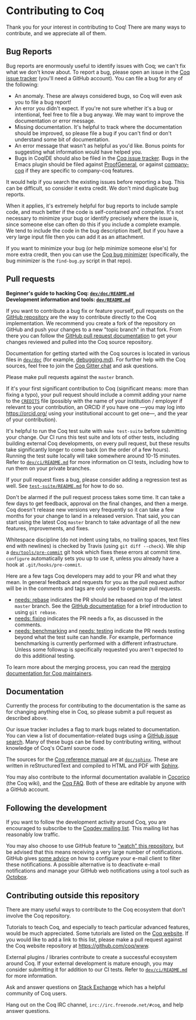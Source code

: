 # Contributing to Coq

Thank you for your interest in contributing to Coq! There are many ways to contribute, and we appreciate all of them.

## Bug Reports

Bug reports are enormously useful to identify issues with Coq; we can't fix what we don't know about. To report a bug, please open an issue in the [Coq issue tracker](https://github.com/coq/coq/issues) (you'll need a GitHub account). You can file a bug for any of the following:

- An anomaly. These are always considered bugs, so Coq will even ask you to file a bug report!
- An error you didn't expect. If you're not sure whether it's a bug or intentional, feel free to file a bug anyway. We may want to improve the documentation or error message.
- Missing documentation. It's helpful to track where the documentation should be improved, so please file a bug if you can't find or don't understand some bit of documentation.
- An error message that wasn't as helpful as you'd like. Bonus points for suggesting what information would have helped you.
- Bugs in CoqIDE should also be filed in the [Coq issue tracker](https://github.com/coq/coq/issues). Bugs in the Emacs plugin should be filed against [ProofGeneral](https://github.com/ProofGeneral/PG/issues), or against [company-coq](https://github.com/cpitclaudel/company-coq/issues) if they are specific to company-coq features.

It would help if you search the existing issues before reporting a bug. This can be difficult, so consider it extra credit. We don't mind duplicate bug reports.

When it applies, it's extremely helpful for bug reports to include sample code, and much better if the code is self-contained and complete. It's not necessary to minimize your bug or identify precisely where the issue is, since someone else can often do this if you include a complete example. We tend to include the code in the bug description itself, but if you have a very large input file then you can add it as an attachment.

If you want to minimize your bug (or help minimize someone else's) for more extra credit, then you can use the [Coq bug minimizer](https://github.com/JasonGross/coq-tools) (specifically, the bug minimizer is the `find-bug.py` script in that repo).

## Pull requests

**Beginner's guide to hacking Coq: [`dev/doc/README.md`](dev/doc/README.md)** \
**Development information and tools: [`dev/README.md`](dev/README.md)**

If you want to contribute a bug fix or feature yourself, pull requests on the [GitHub repository](https://github.com/coq/coq) are the way to contribute directly to the Coq implementation. We recommend you create a fork of the repository on GitHub and push your changes to a new "topic branch" in that fork. From there you can follow the [GitHub pull request documentation](https://help.github.com/articles/about-pull-requests/) to get your changes reviewed and pulled into the Coq source repository.

Documentation for getting started with the Coq sources is located in various
files in [`dev/doc`](dev/doc) (for example, [debugging.md](dev/doc/debugging.md)).
For further help with the Coq sources, feel free to join
the [Coq Gitter chat](https://gitter.im/coq/coq) and ask questions.

Please make pull requests against the `master` branch.

If it's your first significant contribution to Coq (significant means: more
than fixing a typo), your pull request should include a commit adding your name
to the [`CREDITS`](CREDITS) file (possibly with the name of your
institution / employer if relevant to your contribution, an ORCID if you have
one —you may log into https://orcid.org/ using your institutional account to
get one—, and the year of your contribution).

It's helpful to run the Coq test suite with `make test-suite` before submitting
your change. Our CI runs this test suite and lots of other tests, including
building external Coq developments, on every pull request, but these results
take significantly longer to come back (on the order of a few hours). Running
the test suite locally will take somewhere around 10-15 minutes. Refer to
[`dev/ci/README.md`](dev/ci/README.md#information-for-developers) for more
information on CI tests, including how to run them on your private branches.

If your pull request fixes a bug, please consider adding a regression test as
well. See [`test-suite/README.md`](test-suite/README.md) for how to do so.

Don't be alarmed if the pull request process takes some time. It can take a few days to get feedback, approval on the final changes, and then a merge. Coq doesn't release new versions very frequently so it can take a few months for your change to land in a released version. That said, you can start using the latest Coq `master` branch to take advantage of all the new features, improvements, and fixes.

Whitespace discipline (do not indent using tabs, no trailing spaces, text files end with newlines) is checked by Travis (using `git diff --check`). We ship a [`dev/tools/pre-commit`](/dev/tools/pre-commit) git hook which fixes these errors at commit time. `configure` automatically sets you up to use it, unless you already have a hook at `.git/hooks/pre-commit`.

Here are a few tags Coq developers may add to your PR and what they mean. In general feedback and requests for you as the pull request author will be in the comments and tags are only used to organize pull requests.

- [needs: rebase](https://github.com/coq/coq/pulls?utf8=%E2%9C%93&q=is%3Aopen%20is%3Apr%20label%3A%22needs%3A%20rebase%22) indicates the PR should be rebased on top of the latest `master` branch. See the [GitHub documentation](https://help.github.com/articles/about-git-rebase/) for a brief introduction to using `git rebase`.
- [needs: fixing](https://github.com/coq/coq/pulls?q=is%3Aopen+is%3Apr+label%3A%22needs%3A+fixing%22) indicates the PR needs a fix, as discussed in the comments.
- [needs: benchmarking](https://github.com/coq/coq/pulls?q=is%3Aopen+is%3Apr+label%3A%22needs%3A+benchmarking%22) and [needs: testing](https://github.com/coq/coq/pulls?q=is%3Aopen+is%3Apr+label%3A%22needs%3A+testing%22) indicate the PR needs testing beyond what the test suite can handle. For example, performance benchmarking is currently performed with a different infrastructure. Unless some followup is specifically requested you aren't expected to do this additional testing.

To learn more about the merging process, you can read the
[merging documentation for Coq maintainers](dev/doc/MERGING.md).

## Documentation

Currently the process for contributing to the documentation is the same as for changing anything else in Coq, so please submit a pull request as described above.

Our issue tracker includes a flag to mark bugs related to documentation. You can view a list of documentation-related bugs using a [GitHub issue search](https://github.com/coq/coq/issues?q=is%3Aopen+is%3Aissue+label%3A%22kind%3A+documentation%22). Many of these bugs can be fixed by contributing writing, without knowledge of Coq's OCaml source code.

The sources for the [Coq reference manual](https://coq.inria.fr/distrib/current/refman/) are at [`doc/sphinx`](/doc/sphinx). These are written in reStructuredText and compiled to HTML and PDF with [Sphinx](http://www.sphinx-doc.org/).

You may also contribute to the informal documentation available in [Cocorico](https://github.com/coq/coq/wiki) (the Coq wiki), and the [Coq FAQ](https://github.com/coq/coq/wiki/The-Coq-FAQ). Both of these are editable by anyone with a GitHub account.

## Following the development

If you want to follow the development activity around Coq, you are encouraged
to subscribe to the [Coqdev mailing list](https://sympa.inria.fr/sympa/info/coqdev).
This mailing list has reasonably low traffic.

You may also choose to use GitHub feature to
["watch" this repository](https://github.com/coq/coq/subscription), but be
advised that this means receiving a very large number of notifications.
GitHub gives [some advice](https://blog.github.com/2017-07-18-managing-large-numbers-of-github-notifications/#prioritize-the-notifications-you-receive)
on how to configure your e-mail client to filter these notifications.
A possible alternative is to deactivate e-mail notifications and manage your
GitHub web notifications using a tool such as [Octobox](http://octobox.io/).

## Contributing outside this repository

There are many useful ways to contribute to the Coq ecosystem that don't involve the Coq repository.

Tutorials to teach Coq, and especially to teach particular advanced features, would be much appreciated. Some tutorials are listed on the [Coq website](https://coq.inria.fr/documentation). If you would like to add a link to this list, please make a pull request against the Coq website repository at https://github.com/coq/www.

External plugins / libraries contribute to create a successful ecosystem around Coq. If your external development is mature enough, you may consider submitting it for addition to our CI tests. Refer to [`dev/ci/README.md`](/dev/ci/README.md) for more information.

Ask and answer questions on [Stack Exchange](https://stackexchange.com/filters/299857/questions-tagged-coq-on-stackexchange-sites) which has a helpful community of Coq users.

Hang out on the Coq IRC channel, `irc://irc.freenode.net/#coq`, and help answer questions.
